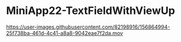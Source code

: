 # MiniApp22-TextFieldWithViewUp

https://user-images.githubusercontent.com/82198916/156864994-25f738ba-461d-4c41-a8a8-9042eae7f2da.mov
